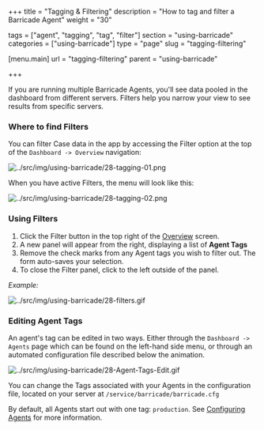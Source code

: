+++
title = "Tagging & Filtering"
description = "How to tag and filter a Barricade Agent"
weight = "30"

tags = ["agent", "tagging", "tag", "filter"]
section = "using-barricade"
categories = ["using-barricade"]
type = "page"
slug = "tagging-filtering"

[menu.main]
    url = "tagging-filtering"
    parent = "using-barricade"

+++

If you are running multiple Barricade Agents, you'll see data pooled in the dashboard from different servers. Filters help you narrow your view to see results from specific servers.

### Where to find Filters

You can filter Case data in the app by accessing the Filter option at the top of the `Dashboard -> Overview` navigation:

![../src/img/using-barricade/28-tagging-01.png](../src/img/using-barricade/28-tagging-01.png)

When you have active Filters, the menu will look like this:

![../src/img/using-barricade/28-tagging-02.png](../src/img/using-barricade/28-tagging-02.png)

### Using Filters

1.  Click the Filter button in the top right of the [Overview](https://app.barricade.io/dashboard/overview) screen.
2.  A new panel will appear from the right, displaying a list of **Agent Tags**
3.  Remove the check marks from any Agent tags you wish to filter out. The form auto-saves your selection.
4.  To close the Filter panel, click to the left outside of the panel.

_Example:_

![../src/img/using-barricade/28-filters.gif](../src/img/using-barricade/28-filters.gif)

### Editing Agent Tags

An agent's tag can be edited in two ways. Either through the `Dashboard -> Agents` page which can be found on the left-hand side menu, or through an automated configuration file described below the animation.

![../src/img/using-barricade/28-Agent-Tags-Edit.gif](../src/img/using-barricade/28-Agent-Tags-Edit.gif)

You can change the Tags associated with your Agents in the configuration file, located on your server at `/service/barricade/barricade.cfg `

By default, all Agents start out with one tag: `production`.
See [Configuring Agents](#configuring-agents) for more information.
